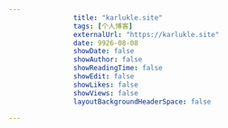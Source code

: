 ---
                title: "karlukle.site"
                tags: [个人博客]
                externalUrl: "https://karlukle.site"
                date: 9926-08-08
                showDate: false
                showAuthor: false
                showReadingTime: false
                showEdit: false
                showLikes: false
                showViews: false
                layoutBackgroundHeaderSpace: false
                ---

